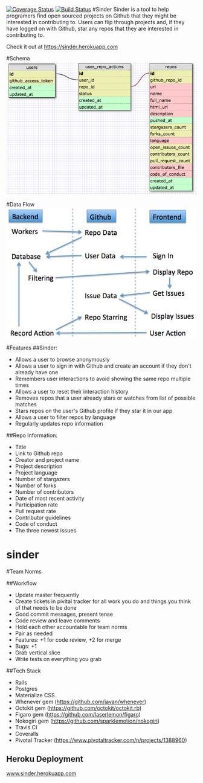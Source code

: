 [![Coverage Status](https://coveralls.io/repos/mccallumjack/sinder/badge.svg?branch=master&service=github)](https://coveralls.io/github/mccallumjack/sinder?branch=master)
[![Build Status](https://travis-ci.org/mccallumjack/sinder.svg?branch=master)](https://travis-ci.org/mccallumjack/sinder)
#Sinder
Sinder is a tool to help programers find open sourced projects on Github that they might be interested in contributing to. Users can flip through projects and, if they have logged on with Github, star any repos that they are interested in contributing to.

Check it out at https://sinder.herokuapp.com

#Schema
![Schema](/sinder_schema.png)

#Data Flow
![Data Flow](/data_flow.png)

#Features
##Sinder:
- Allows a user to browse anonymously
- Allows a user to sign in with Github and create an account if they don't already have one
- Remembers user interactions to avoid showing the same repo multiple times
- Allows a user to reset their interaction history
- Removes repos that a user already stars or watches from list of possible matches
- Stars repos on the user's Github profile if they star it in our app
- Allows a user to filter repos by language
- Regularly updates repo information

##Repo Information:
- Title
- Link to Github repo
- Creator and project name
- Project description
- Project language
- Number of stargazers
- Number of forks
- Number of contributors
- Date of most recent activity
- Participation rate
- Pull request rate
- Contributor guidelines
- Code of conduct
- The three newest issues

# sinder

#Team Norms

##Workflow
- Update master frequently
- Create tickets in pivital tracker for all work you do and things you think of that needs to be done
- Good commit messages, present tense
- Code review and leave comments
- Hold each other accountable for team norms
- Pair as needed
- Features: +1 for code review, +2 for merge
- Bugs: +1
- Grab vertical slice
- Write tests on everything you grab

##Tech Stack
- Rails
- Postgres
- Materialize CSS
- Whenever gem (https://github.com/javan/whenever)
- Octokit gem (https://github.com/octokit/octokit.rb)
- Figaro gem (https://github.com/laserlemon/figaro)
- Nokogiri gem (https://github.com/sparklemotion/nokogiri)
- Travis CI
- Coveralls
- Pivotal Tracker (https://www.pivotaltracker.com/n/projects/1388960)


## Heroku Deployment

www.sinder.herokuapp.com
